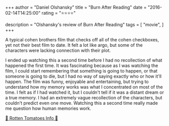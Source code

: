 +++
author = "Daniel Olshansky"
title = "Burn After Reading"
date = "2016-02-14T14:25:00"
rating = "⭐⭐⭐⭐"

description = "Olshansky's review of Burn After Reading"
tags = [
    "movie",
]
+++


A typical cohen brothers film that checks off all of the cohen checkboxes, yet not their best film to date. It felt a lot like argo, but some of the characters were lacking connection with their plot.

I ended up watching this a second time before I had no recollection of what happened the first time. It was fascinating because as I was watching the film, I could start remembering that something is going to happen, or that someone is going to die, but I had no way of saying exactly who or how it'll happen. The film was funny, enjoyable and entertaining, but trying to understand how my memory works was  what I concentrated on most of the time. I felt as if I had watched it, but I couldn't tell if it was a distant dream or a true memory. I had an extremely vague recollection of the characters, but couldn't predict even one move. Watching this a second time really made me question how human memories work.

[🍅 Rotten Tomatoes Info 🍅](https://www.rottentomatoes.com//m/burn_after_reading)